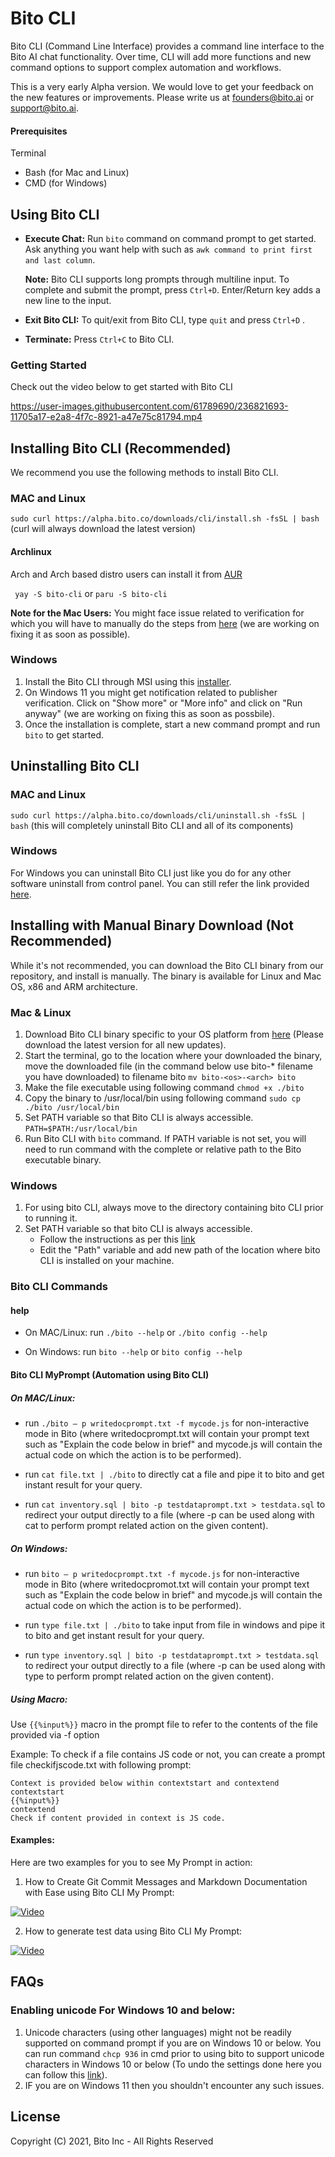 # Bito CLI
Bito CLI (Command Line Interface) provides a command line interface to the Bito AI chat functionality. Over time, CLI will add more functions and new command options to support complex automation and workflows.

This is a very early Alpha version. We would love to get your feedback on the new features or improvements.  Please write us at founders@bito.ai or support@bito.ai. 

#### Prerequisites
Terminal
* Bash (for Mac and Linux)
* CMD (for Windows)

## Using Bito CLI
- **Execute Chat:** Run ```bito``` command on command prompt to get started. Ask anything you want help with such as `awk command to print first and last column`.

    **Note:** Bito CLI supports long prompts through multiline input. To complete and submit the prompt, press `Ctrl+D`. Enter/Return key adds a new line to the input.
- **Exit Bito CLI:** To quit/exit from Bito CLI, type ```quit``` and press ```Ctrl+D``` .
- **Terminate:** Press ```Ctrl+C``` to Bito CLI.

### Getting Started
Check out the video below to get started with Bito CLI

https://user-images.githubusercontent.com/61789690/236821693-11705a17-e2a8-4f7c-8921-a47e75c81794.mp4

## Installing Bito CLI (Recommended)
We recommend you use the following methods to install Bito CLI.

### MAC and Linux

```sudo curl https://alpha.bito.co/downloads/cli/install.sh -fsSL | bash``` (curl will always download the latest version)

#### Archlinux 

Arch and  Arch based distro users can install it from [AUR](https://aur.archlinux.org/packages/bito-cli)

``` yay -S bito-cli``` or ```paru -S bito-cli```


**Note for the Mac Users:** You might face issue related to verification for which you will have to manually do the steps from [here](https://support.apple.com/en-in/guide/mac-help/mh40616/mac) (we are working on fixing it as soon as possible).

### Windows

1. Install the Bito CLI through MSI using this [installer](https://github.com/gitbito/CLI/raw/main/version-3.0/BitoCLI.msi).
2. On Windows 11 you might get notification related to publisher verification. Click on "Show more" or "More info" and click on "Run anyway" (we are working on fixing this as soon as possbile).
3. Once the installation is complete, start a new command prompt and run ```bito``` to get started.

## Uninstalling Bito CLI

### MAC and Linux

```sudo curl https://alpha.bito.co/downloads/cli/uninstall.sh -fsSL | bash``` (this will completely uninstall Bito CLI and all of its components)

### Windows

For Windows you can uninstall Bito CLI just like you do for any other software uninstall from control panel. You can still refer the link provided [here](https://sharestage.bito.co/static/share?aid=91940c09-0813-495d-9ea8-a89f1db19fdc).


## Installing with Manual Binary Download (Not Recommended)
While it's not recommended, you can download the Bito CLI binary from our repository, and install is manually. The binary is available for Linux and Mac OS, x86 and ARM architecture. 

### Mac & Linux

1. Download Bito CLI binary specific to your OS platform from [here](https://github.com/gitbito/CLI/tree/main/version-3.0) (Please download the latest version for all new updates).
2. Start the terminal, go to the location where your downloaded the binary, move the downloaded file (in the command below use bito-* filename you have downloaded) to filename bito
    ``` mv bito-<os>-<arch> bito ```
2. Make the file executable using following command
   ```chmod +x ./bito```
3. Copy the binary to /usr/local/bin using following command
    ```sudo cp ./bito /usr/local/bin```
4. Set PATH variable so that Bito CLI is always accessible.
    ```PATH=$PATH:/usr/local/bin```
5. Run Bito CLI with ```bito``` command. If PATH variable is not set, you will need to run command with the complete or relative path to the Bito executable binary. 
### Windows
1. For using bito CLI, always move to the directory containing bito CLI prior to running it.
2. Set PATH variable so that bito CLI is always accessible.
    * Follow the instructions as per this [link](https://share.bito.co/static/share?aid=02f4506f-1208-4d97-bb1d-96f3b4a1a017)
    * Edit the "Path" variable and add new path of the location where bito CLI is installed on your machine.


### Bito CLI Commands
#### help
- On MAC/Linux: 
run ```./bito --help``` or ```./bito config --help```

- On Windows: 
run ```bito --help``` or ```bito config --help```

#### Bito CLI MyPrompt (Automation using Bito CLI)
##### On MAC/Linux: 

- run ```./bito – p writedocprompt.txt -f mycode.js``` for non-interactive mode in Bito (where writedocprompt.txt will contain your prompt text such as "Explain the code below in brief" and mycode.js will contain the actual code on which the action is to be performed).

- run ```cat file.txt | ./bito``` to directly cat a file and pipe it to bito and get instant result for your query.

- run ```cat inventory.sql | bito -p testdataprompt.txt > testdata.sql``` to redirect your output directly to a file (where -p can be used along with cat to perform prompt related action on the given content).

##### On Windows: 
- run ```bito – p writedocprompt.txt -f mycode.js``` for non-interactive mode in Bito (where writedocpromot.txt will contain your prompt text such as "Explain the code below in brief" and mycode.js will contain the actual code on which the action is to be performed).

- run ```type file.txt | ./bito``` to take input from file in windows and pipe it to bito and get instant result for your query.

- run ```type inventory.sql | bito -p testdataprompt.txt > testdata.sql``` to redirect your output directly to a file (where -p can be used along with type to perform prompt related action on the given content).

##### Using Macro:

Use ``{{%input%}}`` macro in the prompt file to refer to the contents of the file provided via -f option

Example: To check if a file contains JS code or not, you can create a prompt file checkifjscode.txt with following prompt:
```
Context is provided below within contextstart and contextend
contextstart
{{%input%}}
contextend
Check if content provided in context is JS code.
```

#### Examples: 
Here are two examples for you to see My Prompt in action:

1. How to Create Git Commit Messages and Markdown Documentation with Ease using Bito CLI My Prompt:

[![Video](https://markdown-videos.deta.dev/youtube/q42hqwT-jsg)](https://www.youtube.com/watch?v=q42hqwT-jsg)

2. How to generate test data using Bito CLI My Prompt:

[![Video](https://markdown-videos.deta.dev/youtube/GYa0p511NUQ)](https://www.youtube.com/watch?v=GYa0p511NUQ)

## FAQs

### Enabling unicode For Windows 10 and below:
1. Unicode characters (using other languages) might not be readily supported on command prompt if you are on Windows 10 or below. You can run command ```chcp 936``` in cmd prior to using bito to support unicode characters in Windows 10 or below (To undo the settings done here you can follow this [link](https://share.bito.co/static/share?aid=8e535e57-d57f-4e03-a692-cf81a98fa6d2)).
2. IF you are on Windows 11 then you shouldn't encounter any such issues.

## License ##

Copyright (C) 2021, Bito Inc - All Rights Reserved

